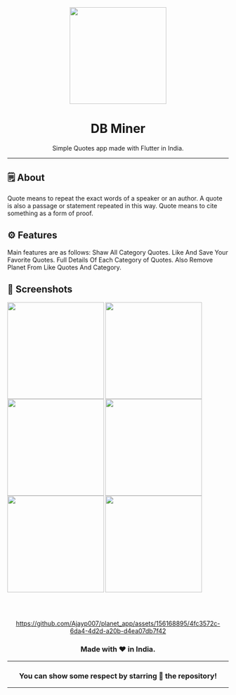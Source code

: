 <div align="center">

<img src="https://github.com/user-attachments/assets/c2d3e9aa-25e4-41e0-9ffc-dc58756b64b7" width="220px">


# **DB Miner**
Simple Quotes app made with Flutter in India.

---

</div>


## 🗒 About

Quote means to repeat the exact words of a speaker or an author. A quote is also a passage or statement repeated in this way. Quote means to cite something as a form of proof.

## ⚙️ Features
Main features are as follows:
Shaw All Category Quotes.
Like And Save Your Favorite Quotes.
Full Details Of Each Category of Quotes.
Also Remove Planet From Like Quotes And Category.
## 📲 Screenshots

<img align="left" src="https://github.com/user-attachments/assets/64ef862c-df04-4ff3-9c3c-ca100a9ae8ff" width="220px">
<img align="left" src="https://github.com/user-attachments/assets/d9b746a5-e2a0-4278-ac8d-642db23e19e9" width="220px">
<img align="left" src="https://github.com/user-attachments/assets/69bf542a-0e95-4b6e-88ff-6d9c894ebeb3" width="220px">
<img align="left" src="https://github.com/user-attachments/assets/7abb9555-75fe-42d8-9f4e-fab64ef7dd07" width="220px">
<img align="left" src="https://github.com/user-attachments/assets/cf1eb093-2991-4a43-94d7-564d0bd6668b" width="220px">
<img src="https://github.com/user-attachments/assets/cdf46596-2ad8-40b5-b1db-33aa74ed9541" width="220px">


<br><br>


<div align="center">


https://github.com/Ajayp007/planet_app/assets/156168895/4fc3572c-6da4-4d2d-a20b-d4ea07db7f42


### Made with ❤️ in India.
---
### You can show some respect by starring 🌟 the repository!
---
</div>
